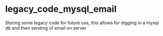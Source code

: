 # legacy_code_mysql_email
Storing some legacy code for future use, this allows for digging in a mysql db and then sending of email on server
